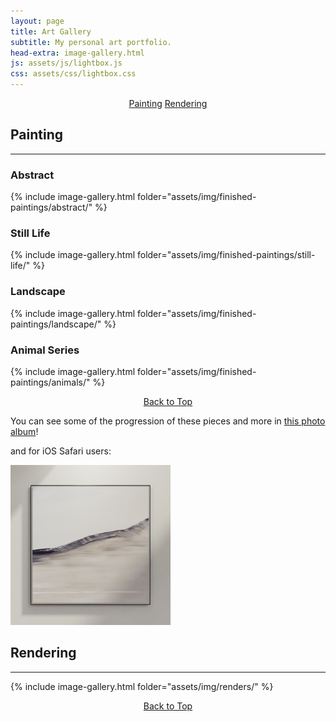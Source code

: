 ```yaml
---
layout: page
title: Art Gallery
subtitle: My personal art portfolio.
head-extra: image-gallery.html
js: assets/js/lightbox.js
css: assets/css/lightbox.css
---
```


<p style="text-align: center;">
    <a href="#painting" class="button hvr-shutter-out-horizontal">Painting</a>
    <a href="#rendering" class="button hvr-shutter-out-horizontal">Rendering</a>
</p>

## Painting

----

### Abstract

{% include image-gallery.html folder="assets/img/finished-paintings/abstract/" %}

### Still Life

{% include image-gallery.html folder="assets/img/finished-paintings/still-life/" %}

### Landscape

{% include image-gallery.html folder="assets/img/finished-paintings/landscape/" %}

### Animal Series

{% include image-gallery.html folder="assets/img/finished-paintings/animals/" %}

<p style="text-align: center;">
    <a href="#top" class="button hvr-shutter-out-horizontal">Back to Top</a>
</p>

You can see some of the progression of these pieces and more in [this photo album](https://photos.app.goo.gl/2S6toWiMAuLT1Lkr5)!

and for iOS Safari users: 

<a id="ar-link" href="assets\img\webRendering\Untitled.reality" rel="ar">
    <img src="\assets\img\finished-paintings\abstract\Untitled 2.png" width="256">
</a>

## Rendering

----

{% include image-gallery.html folder="assets/img/renders/" %}

<p style="text-align: center;">
    <a href="#top" class="button hvr-shutter-out-horizontal">Back to Top</a>
</p>
